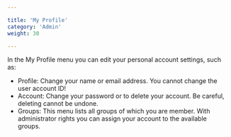 ```yaml
---

title: 'My Profile'
category: 'Admin'
weight: 30

---
```


In the My Profile menu you can edit your personal account settings, such as:

  * Profile: Change your name or email address. You cannot change the user account ID!
  * Account: Change your password or to delete your account. Be careful, deleting cannot be undone.
  * Groups: This menu lists all groups of which you are member. With administrator rights you can assign your account to the available groups.